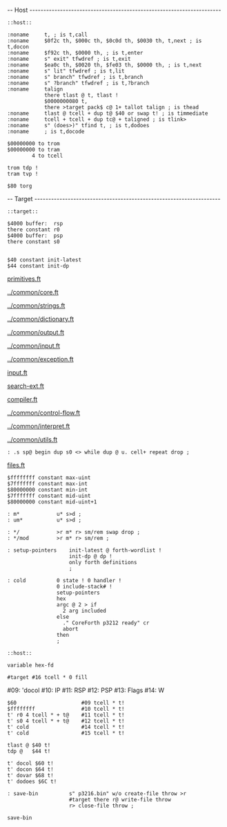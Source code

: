 -- Host ---------------------------------------------------------------------

    ::host::

    :noname     t, ; is t,call
    :noname     $0f2c th, $000c th, $0c0d th, $0030 th, t,next ; is t,docon
    :noname     $f92c th, $0000 th, ; is t,enter
    :noname     s" exit" tfwdref ; is t,exit
    :noname     $ea0c th, $0020 th, $fe03 th, $0000 th, ; is t,next
    :noname     s" lit" tfwdref ; is t,lit
    :noname     s" branch" tfwdref ; is t,branch
    :noname     s" ?branch" tfwdref ; is t,?branch
    :noname     talign
                there tlast @ t, tlast !
                $0000000080 t,
                there >target pack$ c@ 1+ tallot talign ; is thead
    :noname     tlast @ tcell + dup t@ $40 or swap t! ; is timmediate
    :noname     tcell + tcell + dup tc@ + taligned ; is tlink>
    :noname     s" (does>)" tfind t, ; is t,dodoes
    :noname     ; is t,docode

    $00000000 to trom
    $00000000 to tram
            4 to tcell

    trom tdp !
    tram tvp !

    $80 torg

-- Target -------------------------------------------------------------------

    ::target::

    $4000 buffer:  rsp
    there constant r0
    $4000 buffer:  psp
    there constant s0


    $40 constant init-latest
    $44 constant init-dp

[primitives.ft](primitives.ft.md)

[../common/core.ft](../common/core.ft.md)

[../common/strings.ft](../common/strings.ft.md)

[../common/dictionary.ft](../common/dictionary.ft.md)

[../common/output.ft](../common/output.ft.md)

[../common/input.ft](../common/input.ft.md)

[../common/exception.ft](../common/exception.ft.md)

[input.ft](input.ft.md)

[search-ext.ft](search-ext.ft.md)

[compiler.ft](compiler.ft.md)

[../common/control-flow.ft](../common/control-flow.ft.md)

[../common/interpret.ft](../common/interpret.ft.md)

[../common/utils.ft](../common/utils.ft.md)


    : .s sp@ begin dup s0 <> while dup @ u. cell+ repeat drop ;

[files.ft](files.ft.md)


    $ffffffff constant max-uint
    $7fffffff constant max-int
    $80000000 constant min-int
    $7fffffff constant mid-uint
    $80000000 constant mid-uint+1

    : m*            u* s>d ;
    : um*           u* s>d ;

    : */            >r m* r> sm/rem swap drop ;
    : */mod         >r m* r> sm/rem ;

    : setup-pointers    init-latest @ forth-wordlist !
                        init-dp @ dp !
                        only forth definitions
                        ;

    : cold          0 state ! 0 handler !
                    0 include-stack# !
                    setup-pointers
                    hex
                    argc @ 2 > if
                      2 arg included
                    else
                      ." CoreForth p3212 ready" cr
                      abort
                    then
                    ;

    ::host::

    variable hex-fd

    #target #16 tcell * 0 fill

#09: 'docol
#10: IP
#11: RSP
#12: PSP
#13: Flags
#14: W

    $60                     #09 tcell * t!
    $ffffffff               #10 tcell * t!
    t' r0 4 tcell * + t@    #11 tcell * t!
    t' s0 4 tcell * + t@    #12 tcell * t!
    t' cold                 #14 tcell * t!
    t' cold                 #15 tcell * t!

    tlast @ $40 t!
    tdp @   $44 t!

    t' docol $60 t!
    t' docon $64 t!
    t' dovar $68 t!
    t' dodoes $6C t!

    : save-bin          s" p3216.bin" w/o create-file throw >r
                        #target there r@ write-file throw
                        r> close-file throw ;

    save-bin
